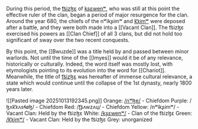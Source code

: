 During this period, the [t͡sizɮɛ](Chuzde) of [kʂɛwenʷ](Ksehen%20Clan), who was still at this point the effective ruler of the clan, began a period of major resurgence for the clan. Around the year 680, the chiefs of the nʷikʂimʷ and [k͡ximʷ](Tim%20Clan) were deposed after a battle, and they were both made into a [[Vacant Clan]]. The t͡sizɮɛ exercised his powers as [[Clan Chief]] of all 3 clans, but did not hold too significant of sway over the two recent conquests. 

By this point, the [[Bwuzde]] was a title held by and passed between minor warlords. Not until the time of the [[Imyes]] would it be of any relevance, historically or culturally. Indeed, the word itself was mostly lost, with etymologists pointing to its evolution into the word for [[Chariot]]. Meanwhile, the title of [t͡sizɮɛ](Chuzde) was hereafter of immense cultural relevance, a state which would continue until the collapse of the 1st dynasty, nearly 1800 years later.

![[Pasted image 20251013192345.png]]
Orange: [/nʷɮe/](Nla%20Clan) - Chiefdom
Purple: /ɮʌk͡xʌsɬøɮ/ - Chiefdom
Red: /ʈ͡ʂʌwzʌɥ/ - Chiefdom
Yellow: /nʷikʂimʷ/ - Vacant Clan: Held by the t͡sizɮɛ
White: [/kʂɛwenʷ/](Ksehen%20Clan) - Clan of the t͡sizɮɛ
Green: [/k͡ximʷ/](Tim%20Clan) - Vacant Clan: Held by the t͡sizɮɛ
Grey: unorganized